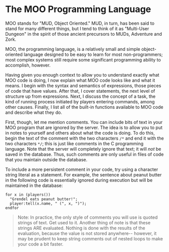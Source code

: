# The MOO Programming Language

MOO stands for "MUD, Object Oriented."  MUD, in turn, has been said to stand for many different things, but I tend to think of it as "Multi-User Dungeon" in the spirit of those ancient precursors to MUDs, Adventure and Zork.

MOO, the programming language, is a relatively small and simple object-oriented language designed to be easy to learn for most non-programmers; most complex systems still require some significant programming ability to accomplish, however.

Having given you enough context to allow you to understand exactly what MOO code is doing, I now explain what MOO code looks like and what it means. I begin with the syntax and semantics of expressions, those pieces of code that have values. After that, I cover statements, the next level of structure up from expressions. Next, I discuss the concept of a task, the kind of running process initiated by players entering commands, among other causes. Finally, I list all of the built-in functions available to MOO code and describe what they do.

First, though, let me mention comments. You can include bits of text in your MOO program that are ignored by the server. The idea is to allow you to put in notes to yourself and others about what the code is doing. To do this, begin the text of the comment with the two characters `/*` and end it with the two characters `*/`; this is just like comments in the C programming language. Note that the server will completely ignore that text; it will _not_ be saved in the database. Thus, such comments are only useful in files of code that you maintain outside the database.

To include a more persistent comment in your code, try using a character string literal as a statement. For example, the sentence about peanut butter in the following code is essentially ignored during execution but will be maintained in the database:

```
for x in (players())
  "Grendel eats peanut butter!";
  player:tell(x.name, " (", x, ")");
endfor
```

> Note: In practice, the only style of comments you will use is quoted strings of text. Get used to it. Another thing of note is that these strings ARE evaluated. Nothing is done with the results of the evaluation, because the value is not stored anywhere-- however, it may be prudent to keep string comments out of nested loops to make your code a bit faster.

